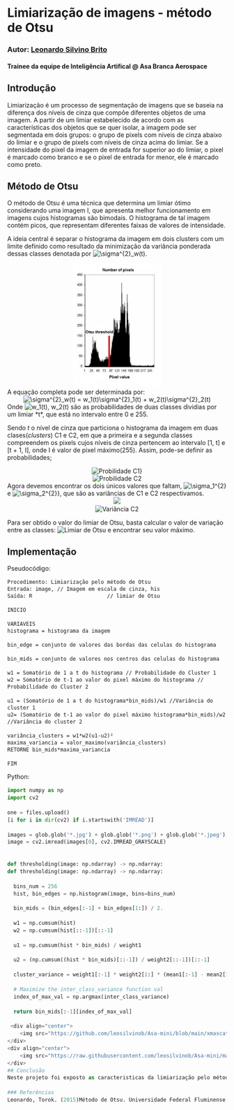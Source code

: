# Limiarização de imagens - método de Otsu
### Autor: [Leonardo Silvino Brito](https://github.com/leosilvinob)
#### Trainee da equipe de Inteligência Artifical @ Asa Branca Aerospace

## Introdução

 Limiarização é um processo de segmentação de imagens que se baseia na diferença dos níveis de cinza que compõe diferentes objetos de uma imagem. 
  A partir de um limiar estabelecido de acordo com as características dos objetos que se quer isolar, a imagem pode ser segmentada em dois grupos: o grupo de pixels com níveis de cinza abaixo do limiar e o grupo de pixels com níveis de cinza acima do limiar. Se a intensidade do pixel da imagem de entrada for superior ao do limiar, o pixel é marcado como branco e se o pixel de entrada for menor, ele é marcado como preto.
  
  ## Método de Otsu
O método de Otsu é uma técnica que determina um limiar ótimo considerando uma imagem I, que apresenta melhor funcionamento em imagens cujos histogramas são bimodais. O histograma de tal imagem contém picos, que representam diferentes faixas de valores de intensidade.

A ideia central é separar o histograma da imagem em dois clusters com um limite definido como resultado da minimização da variância ponderada dessas classes denotada por 
	 <img src="https://latex.codecogs.com/svg.image?\sigma^{2}_w(t)." title="\sigma^{2}_w(t)." style="display: inline-block;">
<div align="center">
 	<img src="https://github.com/leosilvinob/Asa-mini/blob/85fdcf3b9a2b869fc5cd562ea44136690145a9bb/Otsus-thresholding-by-Histogram-analysis.png?raw=true" width="40%" style="display: inline-block;">
</div>
A equação completa pode ser determinada por:
<div align="center">
	<img src="https://latex.codecogs.com/svg.image?\sigma^{2}_w(t)&space;=&space;w_1(t)\sigma^{2}_1(t)&space;&plus;&space;w_2(t)\sigma^{2}_2(t)" title="\sigma^{2}_w(t) = w_1(t)\sigma^{2}_1(t) + w_2(t)\sigma^{2}_2(t)" style="display: inline-block;">
</div>
Onde <img src="https://latex.codecogs.com/svg.image?w_1(t),&space;w_2(t)" title="w_1(t), w_2(t)"> são as probabilidades de duas classes dividias por um limiar *t*, que está no intervalo entre 0 e 255.

Sendo *t* o nível de cinza que particiona o histograma da imagem em duas clases(*clusters*) C1 e C2, em que a primeira e a segunda classes compreendem os pixels cujos níveis de cinza pertencem ao  intervalo [1, t] e [t + 1, I], onde I é valor de pixel máximo(255). Assim, pode-se definir as probabilidades;
<div align="center">
	<img src="https://latex.codecogs.com/svg.image?\mu_1(t)&space;=&space;\sum_{i=1}^{t}\frac{iP(i)}{w_1(t)}" title="Probilidade C1}">
</div>

<div align="center">
	<img src="https://latex.codecogs.com/svg.image?\mu_2(t)&space;=&space;\sum_{i=t&plus;1}^{I}\frac{iP(i)}{w_2(t)}" title="Probilidade C2">
</div>
Agora devemos encontrar os dois únicos valores que faltam, <img src="https://latex.codecogs.com/svg.image?\sigma_1^{2}" title="\sigma_1^{2}">  e <img src="https://latex.codecogs.com/svg.image?\sigma_2^{2}" title="\sigma_2^{2}}">, que são as variâncias de C1 e C2 respectivamos.
 <div align="center">
	<img src="https://latex.codecogs.com/svg.image?\sigma_1^{2}(t)&space;=&space;\sum_{i=1}^{t}[i&space;-&space;\mu_1(t)]^2&space;\frac{P(i)}{w_1(t)}," Variância C1">
</div>

 <div align="center">
	<img src="https://latex.codecogs.com/svg.image?\sigma_2^{2}(t)&space;=&space;\sum_{i=t&plus;1}^{I}[i&space;-&space;\mu_2(t)]^2&space;\frac{P(i)}{w_2(t)}." title="Variância C2">
</div>

Para ser obtido o valor do limiar de Otsu, basta calcular o valor de variação entre as classes: <img src="https://latex.codecogs.com/svg.image?\sigma_b^2(t)&space;=&space;w_1(t)w_2(t)[\mu_1(t)&space;-&space;\mu_2(t)]^2" title="Limiar de Otsu"> e encontrar seu valor máximo.

## Implementação
Pseudocódigo:
```
Procedimento: Limiarização pelo método de Otsu
Entrada: image, // Imagem em escala de cinza, his
Saída: R                        // limiar de Otsu

INICIO

VARIAVEIS
histograma = histograma da imagem

bin_edge = conjunto de valores das bordas das celulas do histograma

bin_mids = conjunto de valores nos centros das celulas do histograma

w1 = Somatório de 1 a t do histograma // Probabilidade do Cluster 1
w2 = Somatório de t-1 ao valor do pixel máximo do histograma // Probabilidade do Cluster 2

u1 = (Somatório de 1 a t do histograma*bin_mids)/w1 //Variância do cluster 1
u2= (Somatório de t-1 ao valor do pixel máximo histograma*bin_mids)/w2 //Variância do cluster 2

variância_clusters = w1*w2(u1-u2)²
maxima_variancia = valor_maximo(variância_clusters)
RETORNE bin_mids*maxima_variancia

FIM
```



Python:
```python
import numpy as np
import cv2

one = files.upload()
[i for i in dir(cv2) if i.startswith('IMREAD')]

images = glob.glob('*.jpg') + glob.glob('*.png') + glob.glob('*.jpeg') + glob.glob('*.tiff')
image = cv2.imread(images[0], cv2.IMREAD_GRAYSCALE)


def thresholding(image: np.ndarray) -> np.ndarray:
def thresholding(image: np.ndarray) -> np.ndarray:

  bins_num = 256
  hist, bin_edges = np.histogram(image, bins=bins_num)

  bin_mids = (bin_edges[:-1] + bin_edges[1:]) / 2.
  
  w1 = np.cumsum(hist)
  w2 = np.cumsum(hist[::-1])[::-1]

  u1 = np.cumsum(hist * bin_mids) / weight1
  
  u2 = (np.cumsum((hist * bin_mids)[::-1]) / weight2[::-1])[::-1]

  cluster_variance = weight1[:-1] * weight2[1:] * (mean1[:-1] - mean2[1:]) ** 2

  # Maximize the inter_class_variance function val
  index_of_max_val = np.argmax(inter_class_variance)

  return bin_mids[:-1][index_of_max_val]
 
 <div align="center">
 	<img src="https://github.com/leosilvinob/Asa-mini/blob/main/xmascat.jpg?raw=true" width="40%" style="display: inline-block;">
</div>
<div align="center">
 	<img src="https://raw.githubusercontent.com/leosilvinob/Asa-mini/main/otsu.png" width="40%" style="display: inline-block;">
</div>
## Conclusão
Neste projeto foi exposto as caracteristicas da limiarização pelo método de Otsu, assim como seu embasamento matemático, pseudocódigo e seu seu código em *Python* para implementação.

### Referências
Leonardo, Torok. (2015)Método de Otsu. Universidade Federal Fluminense – Instituto de Computação

	
